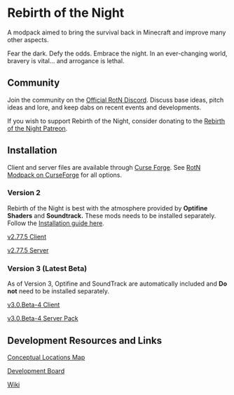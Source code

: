 # Rebirth of the Night

A modpack aimed to bring the survival back in Minecraft and improve many other aspects.

Fear the dark. Defy the odds. Embrace the night. In an ever-changing world, bravery is vital... and arrogance is lethal.

## Community

Join the community on the [Official RotN Discord](https://discord.gg/rotn). Discuss base ideas, pitch ideas and lore, and keep dabs on recent events and developments.

If you wish to support Rebirth of the Night, consider donating to the [Rebirth of the Night Patreon](https://www.patreon.com/rebirthofthenight).

## Installation

Client and server files are available through [Curse Forge](https://www.curseforge.com/). See [RotN Modpack on CurseForge](https://www.curseforge.com/minecraft/modpacks/rebirth-of-the-night) for all options.

### Version 2

Rebirth of the Night is best with the atmosphere provided by **Optifine Shaders** and **Soundtrack.** These mods needs to be installed separately. Follow the [Installation guide here](https://wiki.rebirthofthenight.com/wiki/Installation).

[v2.77.5 Client](https://www.curseforge.com/minecraft/modpacks/rebirth-of-the-night/files/2974800)

[v2.77.5 Server](https://www.curseforge.com/minecraft/modpacks/rebirth-of-the-night/files/2974807)

### Version 3 (Latest Beta)

As of Version 3, Optifine and SoundTrack are automatically included and **Do not** need to be installed separately.

[v3.0.Beta-4 Client](https://www.curseforge.com/minecraft/modpacks/rebirth-of-the-night/files/3219146)

[v3.0.Beta-4 Server Pack](https://www.curseforge.com/minecraft/modpacks/rebirth-of-the-night/files/3219159)

## Development Resources and Links

[Conceptual Locations Map](https://easyzoom.com/image/204042/album/3329)

[Development Board](https://trello.com/b/PZyYdW4A/rebirth-of-the-night)

[Wiki](https://wiki.rebirthofthenight.com)
